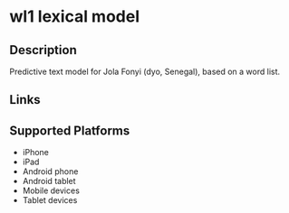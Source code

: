 wl1 lexical model
===================

Description
-----------

Predictive text model for Jola Fonyi (dyo, Senegal), based on a word list.

Links
-----

Supported Platforms
-------------------
 * iPhone
 * iPad
 * Android phone
 * Android tablet
 * Mobile devices
 * Tablet devices

